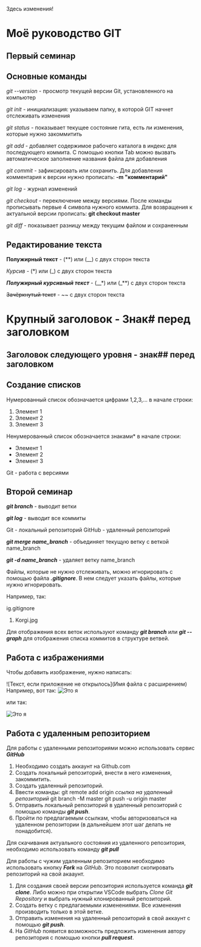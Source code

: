 Здесь изменения!

# Моё руководство GIT

## Первый семинар

## Основные команды

*git --version* - просмотр текущей версии Git, установленного на компьютер

*git init* - инициализация: указываем папку, в которой GIT начнет отслеживать изменения

*git status* - показывает текущее состояние гита, есть ли изменения, которые нужно закоммитить

*git add* - добавляет содержимое рабочего каталога в индекс для последующего коммита. С помощью кнопки Tab можно вызвать автоматическое заполнение названия файла для добавления

*git commit* - зафиксировать или сохранить. Для добавления комментария к версии нужно прописать: **-m "комментарий"**

*git log* - журнал изменений

*git checkout* - переключение между версиями. После команды прописывать первые 4 символа нужного коммита. Для возвращения к актуальной версии прописать: **git checkout master**

*git diff* - показывает разницу между текущим файлом и сохраненным

## Редактирование текста

**Полужирный текст** - (**) или (__) с двух сторон текста

*Курсив* - (*) или (_) с двух сторон текста

__*Полужирный курсивный текст*__ - (__*) или (_**) с двух сторон текста

~~Зачёркнутый текст~~ - ~~ с двух сторон текста

# Крупный заголовок - Знак# перед заголовком

## Заголовок следующего уровня - знак## перед заголовком

## Создание списков

Нумерованный список обозначается цифрами 1,2,3,... в начале строки:
1. Элемент 1
2. Элемент 2
3. Элемент 3

Ненумерованный список обозначается знаками* в начале строки:
* Элемент 1
* Элемент 2
* Элемент 3

Git - работа с версиями

## Второй семинар

__*git branch*__ - выводит ветки

__*git log*__ - выводит все коммиты

Git - локальный репозиторий
GitHub - удаленный репозиторий

__*git merge name_branch*__ - объединяет текущую ветку с веткой name_branch

__*git -d name_branch*__ - удаляет ветку name_branch

Файлы, которые не нужно отслеживать, можно игнорировать с помощью файла __*.gitignore*__. В нем следует указать файлы, которые нужно игнорировать.

Например, так:

ig.gitignore
1. Korgi.jpg


Для отображения всех веток используют команду __*git branch*__ или __*git --graph*__ для отображения списка коммитов в структуре ветвей.

## Работа с избражениями

Чтобы добавить изображение, нужно написать: 

![Текст, если приложение не открылось](Имя файла с расширением)
Например, вот так:
![Это я](Korgi.jpg)

или так:

![Это я](jdbfjh.jpg)

## Работа с удаленным репозиторием

Для работы с удаленными репозиториями можно использовать сервис __*GitHub*__

1. Необходимо создать аккаунт на Github.com
2. Создать локальный репозиторий, внести в него изменения, закоммитить.
3. Создать удаленный репозиторий.
4. Ввести команды:
    git remote add origin *ссылка на удаленный репозиторий*
    git branch -M master
    git push -u origin master
5. Отправить локальный репозиторий в удаленный репозиторий с помощью команды __*git push*__.
6. Пройти по предлагаемым ссылкам, чтобы авторизоваться на удаленном репозитории (в дальнейшем этот шаг делать не понадобится).

Для скачивания актуального состояния из удаленного репозитория, необходимо использовать команду __*git pull*__


Для работы с чужим удаленным репозиторием необходимо использовать кнопку __*Fork*__ на *GitHub*. Это позволит скопировать репозиторий на свой акааунт.

1. Для создания своей версии репозитория используется команда __*git clone*__. Либо можно при открытии VSCode выбрать *Clone Git Repository* и выбрать нужный клонированный репозиторий.
2. Создать ветку с предлагаемыми изменениями. Все изменения производить только в этой ветке.
3. Отправить изменения на удаленный репозиторий в свой аккаунт с помощью __*git push*__. 
4. На *GitHub* появится возможность предложить изменения автору репозитория с помощью кнопки __*pull request*__.
 
